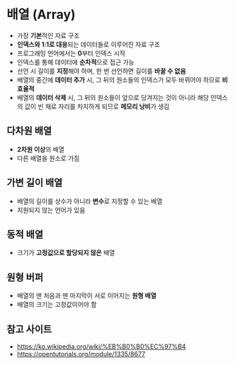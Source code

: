 # 배열 (Array)
- 가장 **기본**적인 자료 구조
- **인덱스와 1:1로 대응**되는 데이터들로 이루어진 자료 구조
- 프로그래밍 언어에서는 **0**부터 인덱스 시작
- 인덱스를 통해 데이터에 **순차적**으로 접근 가능
- 선언 시 길이를 **지정**해야 하며, 한 번 선언하면 길이를 **바꿀 수 없음**
- 배열의 중간에 **데이터 추가** 시, 그 뒤의 원소들의 인덱스가 모두 바뀌어야 하므로 **비효율적**
- 배열의 **데이터 삭제** 시, 그 뒤의 원소들이 앞으로 당겨지는 것이 아니라 해당 인덱스의 값이 빈 채로 자리를 차지하게 되므로 **메모리 낭비**가 생김

## 다차원 배열
- **2차원 이상**의 배열
- 다른 배열을 원소로 가짐

## 가변 길이 배열
- 배열의 길이를 상수가 아니라 **변수**로 지정할 수 있는 배열
- 지원되지 않는 언어가 있음

## 동적 배열
- 크기가 **고정값으로 할당되지 않은** 배열

## 원형 버퍼
- 배열의 맨 처음과 맨 마지막이 서로 이어지는 **원형 배열**
- 배열의 크기는 고정값이어야 함

## 참고 사이트
- https://ko.wikipedia.org/wiki/%EB%B0%B0%EC%97%B4
- https://opentutorials.org/module/1335/8677